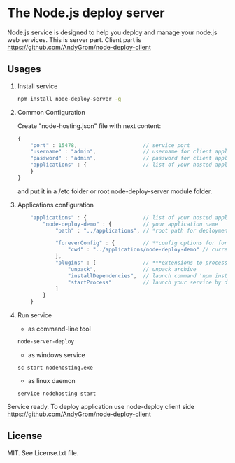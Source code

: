 The Node.js deploy server
=========================
Node.js service is designed to help you deploy and manage your node.js web services. 
This is server part. Client part is https://github.com/AndyGrom/node-deploy-client

Usages
------------
1. Install service

	```bash
	npm install node-deploy-server -g
	```

2. Common Configuration

   Create "node-hosting.json" file with next content:
	```javascript
	{
		"port" : 15478,						// service port
		"username" : "admin",				// username for client application
		"password" : "admin",				// password for client application
		"applications" : {                  // list of your hosted applications (see below)
		}
	}
	```
	and put it in a /etc folder or root node-deploy-server module folder.

3. Applications configuration
    ```javascript
		"applications" : {                  // list of your hosted applications
			"node-deploy-demo" : {			// your application name
				"path" : "../applications",	// *root path for deployment application

				"foreverConfig" : {			// **config options for forever-monitor, if corresponding plugin is switched on
					"cwd" : "../applications/node-deploy-demo" // current working dir for application
				},
				"plugins" : [               // ***extensions to process received file
                    "unpack",               // unpack archive
                    "installDependencies",  // launch command 'npm install' into root folder
                    "startProcess"          // launch your service by dint of forever-monitor (see <https://github.com/nodejitsu/forever-monitor>)
				]
			}
		}
    ```

4. Run service

    * as command-line tool
	```bash
	node-server-deploy
	```

	* as windows service
	```command
	sc start nodehosting.exe
	```

	* as linux daemon
	```
	service nodehosting start
	```

Service ready. To deploy application use node-deploy client side <https://github.com/AndyGrom/node-deploy-client>

License
-------
MIT. See License.txt file.